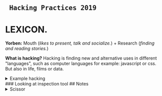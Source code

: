## <pre>                         Hacking Practices 2019</pre>
# **LEXICON.**


**Yorben:** Mouth (_likes to present, talk and socialize._) + Research (_finding and reading stories._)

**What is hacking?**
Hacking is finding new and alternative uses in different "languages", such as computer languages for example: javascript or css.
But also in life, films or data. 
<details>
 <summary> Example hacking </summary>
<img src="http://blog.thequietman.co.uk/wp-content/uploads/2011/05/Quiet-Man-type-low-res.jpg" width="400" height="600" />
</details>
### Looking at inspection tool
## Notes
<details>
 <summary> Scissor 
 </summary>
2 Messen met zwaartekracht
Herkenbaar geluid
2 objecten = 1 vast
2 benen, 2 ogen, 2 personen
Geluid bouwt op naar een afsluiting
Weerspiegeld
Stainless steel with stains
Tegenovergestelde
zachte rond handvat
twee scherpe messen
Assosiatie bang voor jezelf snijden
Ook nostalgisch
Een vloeiend object
Een zwaartekracht object, valt naar beneden
Het past perfect
Sterk en robuust
 Gebruikersvriendelijk en gemaakt om vast te houden
 </details>

